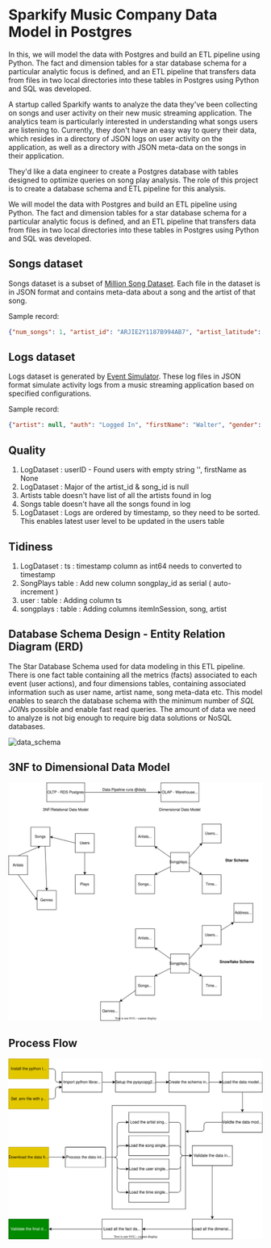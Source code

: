 # Sparkify Music Company Data Model in Postgres

In this, we will model the data with Postgres and build an ETL pipeline using Python. The fact and dimension tables for a star database schema for a particular analytic focus is defined, and an ETL pipeline that transfers data from files in two local directories into these tables in Postgres using Python and SQL was developed.

A startup called Sparkify wants to analyze the data they've been collecting on songs and user activity on their new music streaming application. The analytics team is particularly interested in understanding what songs users are listening to. Currently, they don't have an easy way to query their data, which resides in a directory of JSON logs on user activity on the application, as well as a directory with JSON meta-data on the songs in their application.

They'd like a data engineer to create a Postgres database with tables designed to optimize queries on song play analysis. The role of this project is to create a database schema and ETL pipeline for this analysis.

We will model the data with Postgres and build an ETL pipeline using Python. The fact and dimension tables for a star database schema for a particular analytic focus is defined, and an ETL pipeline that transfers data from files in two local directories into these tables in Postgres using Python and SQL was developed.

## Songs dataset

Songs dataset is a subset of [Million Song Dataset](http://millionsongdataset.com/). Each file in the dataset is in JSON format and contains meta-data about a song and the artist of that song.

Sample record:

```json
{"num_songs": 1, "artist_id": "ARJIE2Y1187B994AB7", "artist_latitude": null, "artist_longitude": null, "artist_location": "", "artist_name": "Line Renaud", "song_id": "SOUPIRU12A6D4FA1E1", "title": "Der Kleine Dompfaff", "duration": 152.92036, "year": 0}
```

## Logs dataset

Logs dataset is generated by [Event Simulator](https://github.com/Interana/eventsim). These log files in JSON format simulate activity logs from a music streaming application based on specified configurations.

Sample record:

```json
{"artist": null, "auth": "Logged In", "firstName": "Walter", "gender": "M", "itemInSession": 0, "lastName": "Frye", "length": null, "level": "free", "location": "San Francisco-Oakland-Hayward, CA", "method": "GET","page": "Home", "registration": 1540919166796.0, "sessionId": 38, "song": null, "status": 200, "ts": 1541105830796, "userAgent": "\"Mozilla\/5.0 (Macintosh; Intel Mac OS X 10_9_4) AppleWebKit\/537.36 (KHTML, like Gecko) Chrome\/36.0.1985.143 Safari\/537.36\"", "userId": "39"}
```

## Quality

1. LogDataset : userID - Found users with empty string '', firstName as None
2. LogDataset : Major of the artist_id & song_id is null
3. Artists table doesn't have list of all the artists found in log
4. Songs table doesn't have all the songs found in log
5. LogDataset : Logs are ordered by timestamp, so they need to be sorted. This enables latest user level to be updated in the users table

## Tidiness

1. LogDataset : ts : timestamp column as int64 needs to converted to timestamp
2. SongPlays table : Add new column songplay_id as serial ( auto-increment )
3. user : table : Adding column ts
4. songplays : table : Adding columns itemInSession, song, artist

## Database Schema Design - Entity Relation Diagram (ERD)

The Star Database Schema used for data modeling in this ETL pipeline. There is one fact table containing all the metrics (facts) associated to each event (user actions), and four dimensions tables, containing associated information such as user name, artist name, song meta-data etc. This model enables to search the database schema with the minimum number of *SQL JOIN*s possible and enable fast read queries. The amount of data we need to analyze is not big enough to require big data solutions or NoSQL databases.

![data_schema](https://user-images.githubusercontent.com/62965911/215310998-b894e4b2-b6ba-4a2d-a84b-531e67a32cbc.png)

## 3NF to Dimensional Data Model

![](./img/datamodel.drawio.svg)

## Process Flow

![](./img/process-flow.drawio.svg)
